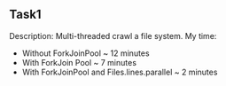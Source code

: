 ## Task1
Description: Multi-threaded crawl a file system.
My time:
* Without ForkJoinPool ~ 12 minutes
* With ForkJoin Pool ~ 7 minutes
* With ForkJoinPool and Files.lines.parallel ~ 2 minutes
